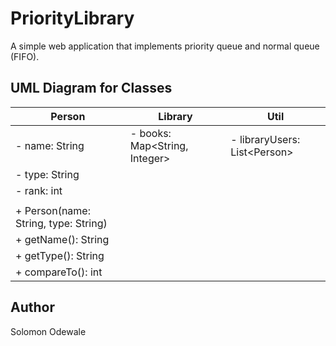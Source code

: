 
# PriorityLibrary
A simple web application that implements priority queue and normal queue (FIFO).


## UML Diagram for Classes


| Person                 | Library                           |  Util                             |   
| ---------------------  |---------------------------------- | --------------------------------- |
| - name: String         | - books: Map<String, Integer>     |  - libraryUsers: List\<Person>     |
| - type: String         |                                   |
| - rank: int            |                                   |
|                        | 
| + Person(name: String, type: String) | 
| + getName(): String    | 
| + getType(): String    | 
| + compareTo(): int     |


## Author
Solomon Odewale